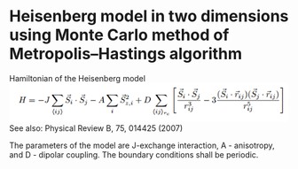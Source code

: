 # Heisenberg model in two dimensions using Monte Carlo method of Metropolis–Hastings algorithm
 
 Hamiltonian of the  Heisenberg model
 ![image](https://github.com/wangjinlong9788/Heisenberg-model-in-two-dimensions-using-Monte-Carlo-method/blob/master/Model.PNG)
See also: Physical Review B, 75, 014425 (2007)

The parameters of the model are J-exchange interaction, A - anisotropy, and D - dipolar coupling. The boundary conditions shall be periodic.
